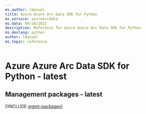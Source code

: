 ```yaml
---
ms.author: lmazuel
title: Azure Azure Arc Data SDK for Python
ms.service: azurearcdata
ms.data: 09/28/2022
description: Reference for Azure Azure Arc Data SDK for Python
ms.devlang: python
author: lmazuel
ms.topic: reference
---
```

# Azure Azure Arc Data SDK for Python - latest

## Management packages - latest
[!INCLUDE [mgmt-packages](azure-arc-data-mgmt-index.md)]